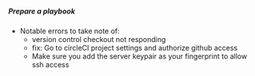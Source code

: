 ##### Prepare a playbook

* Notable errors to take note of:
    - version control checkout not responding
    - fix: Go to circleCI project settings and authorize github access
    - Make sure you add the server keypair as your fingerprint to allow ssh access
 